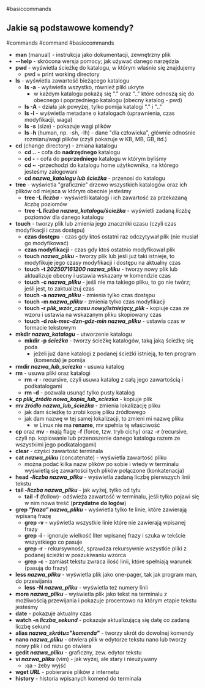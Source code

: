 #basiccommands
## Jakie są podstawowe komendy?
#commands #command #basiccommands
- **man** (manual) - instrukcja jako dokumentacji, zewnętrzny plik
- **--help** - skrócona wersja pomocy; jak używać danego narzędzia
- **pwd** - wyświetla ścieżkę do katalogu, w którym właśnie się znajdujemy
	- pwd = print working directory
- **ls** - wyświetla zawartość bieżącego katalogu
	- **ls -a** - wyświetla wszystko, również pliki ukryte
		- w każdym katalogu pokażą się "." oraz ".." które odnoszą się do obecnego i poprzedniego katalogu (obecny katalog - pwd)
	- **ls -A** - działa jak powyżej, tylko pomija katalogi "." i ".."
	- **ls -l** - wyświetla metadane o katalogach (uprawnienia, czas modyfikacji, waga)
	- **ls -s** (size) - pokazuje wagi plików
	- **ls -h** (human, np. -sh, -lh) - dane "dla człowieka", głównie odnośnie rozmiaru/wagi plików (czyli pokazuje w KB, MB, GB, itd.)
- **cd** (change directory) - zmiana katalogu
	- **cd ..** - cofa do **nadrzędnego** katalogu
	- **cd -** - cofa do **poprzedniego** katalogu w którym byliśmy
	- **cd ~** -przechodzi do katalogu home użytkownika, na którego jesteśmy zalogowani
	- **cd *nazwa_katalogu lub ścieżka*** - przenosi do katalogu
- **tree**  - wyświetla "graficznie" drzewo wszystkich katalogów oraz ich plików od miejsca w którym obecnie jesteśmy
	- **tree -L *liczba*** - wyświetli katalogi i ich zawartość za przekazaną *liczbę* poziomów
	- **tree -L *liczba* *nazwa_katalogu/ścieżka*** - wyświetli zadaną *liczbę* poziomów dla danego katalogu
- **touch** - tworzy plik lub zmienia jego znaczniki czasu (czyli czas modyfikacji i czas dostępu)
	- **czas dostępu** - czas gdy ktoś ostatni raz odczytywał plik (nie musiał go modyfikować)
	- **czas modyfikacji** - czas gdy ktoś ostatnio modyfikował plik
	- **touch *nazwa_pliku*** - tworzy plik lub jeśli już taki istnieje, to modyfikuje jego czasy modyfikacji i dostępu na aktualny czas
	- **touch -t *202507161200* *nazwa_pliku*** - tworzy nowy plik lub aktualizuje obecny i ustawia wskazany w komendzie czas
	- **touch -c *nazwa_pliku*** - jeśli nie ma takiego pliku, to go nie twórz; jeśli jest, to zaktualizuj czas
	- **touch -a *nazwa_pliku*** - zmienia tylko czas dostępu
	- **touch -m *nazwa_pliku*** - zmienia tylko czas modyfikacji
	- **touch -r *plik_wzór_czasu* *nowy/istniejący_plik*** - kopiuje czas ze wzoru i ustawia na wskazanym pliku skopiowany czas
	- **touch -d *rok-msc-dzn-gdz-min* *nazwa_pliku*** - ustawia czas w formacie tekstowym
- **mkdir *nazwa_katalogu*** - utworzenie katalogu
	- **mkdir -p *ścieżka*** - tworzy ścieżkę katalogów, taką jaką ścieżkę się poda
		- jeżeli już dane katalogi z podanej ścieżki istnieją, to ten program (komenda) je pomija
- **rmdir *nazwa_lub_sciezka*** - usuwa katalog
- **rm** - usuwa pliki oraz katalogi
	- **rm -r** - recursive, czyli usuwa katalog z całą jego zawartością i podkatalogami
	- **rm -d** - pozwala usunąć tylko pusty katalog
- **cp *plik_źródło* *nowa_kopia_lub_sciezka*** - kopiuje plik
- **mv *źródło* *nazwa_lub_ścieżka*** - zmienia lokalizację pliku
	- jak dam ścieżkę to zrobi kopię pliku źródłowego
	- jak dam nazwę w tej samej lokalizacji, to zmieni mi nazwę pliku
		- w Linux nie ma **rename**, mv spełnia tę właściwość
- **cp** oraz **mv** - mają flagę **-f** (force, tzw. tryb cichy) oraz **-r** (recursive, czyli np. kopiowanie lub przenoszenie danego katalogu razem ze wszystkimi jego podkatalogami)
- **clear** - czyści zawartość terminala
- **cat *nazwa_pliku*** (concatenate) - wyświetla zawartość pliku
	- można podać kilka nazw plików po sobie i wtedy w terminalu wyświetlą się zawartości tych plików połączone (konkatenacja)
- **head -*liczba* *nazwa_pliku*** - wyświetla zadaną liczbę pierwszych linii tekstu
- **tail -*liczba* *nazwa_pliku*** - jak wyżej, tylko od tyłu
	- **tail -f** (follow)- odświeża zawartość w terminalu, jeśli tylko pojawi się w nim nowa treść (**przydatne do logów**)
- **grep *"fraza"* *nazwa_pliku*** - wyświetla tylko te linie, które zawierają wpisaną frazę
	- **grep -v** - wyświetla wszystkie linie które nie zawierają wpisanej frazy
	- **grep -i** - ignoruje wielkość liter wpisanej frazy i szuka w tekście wszystkiego co pasuje
	- **grep -r** - rekursywność, sprawdza rekursywnie wszystkie pliki z podanej ścieżki w poszukiwaniu wzorca
	- **grep -c** - zamiast tekstu zwraca ilość linii, które spełniają warunek (pasują do frazy)
- **less *nazwa_pliku*** - wyświetla plik jako one-pager, tak jak program man, do przewijania
	- **less -N *nazwa_pliku*** - wyświetla też numery linii
- **more *nazwa_pliku*** - wyświetla plik jako tekst na terminalu z możliwością przewijania i pokazuje procentowo na którym etapie tekstu jesteśmy
- **date** - pokazuje aktualny czas
- **watch -n *liczba_sekund*** - pokazuje aktualizującą się datę co zadaną liczbę sekund 
- **alias *nazwa_skrótu="komenda"*** - tworzy skrót do dowolnej komendy
- **nano *nazwa_pliku*** - otwiera plik w edytorze tekstu nano lub tworzy nowy plik i od razu go otwiera
- **gedit *nazwa_pliku*** - graficzny, zew. edytor tekstu
- **vi *nazwa_pliku*** (vim) - jak wyżej, ale stary i nieużywany
	- :qa - żeby wyjść
- **wget *URL*** - pobieranie plików z internetu
- **history** - historia wpisanych komend do terminala
